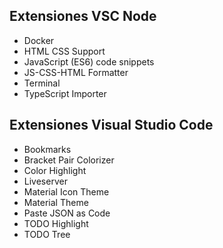 ## Extensiones VSC Node 
- Docker
- HTML CSS Support
- JavaScript (ES6) code snippets
- JS-CSS-HTML Formatter
- Terminal
- TypeScript Importer

## Extensiones Visual Studio Code  
- Bookmarks
- Bracket Pair Colorizer
- Color Highlight
- Liveserver
- Material Icon Theme
- Material Theme
- Paste JSON as Code
- TODO Highlight
- TODO Tree